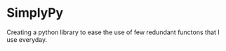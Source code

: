 # SimplyPy

Creating a python library to ease the use of few redundant functons that I use everyday. 
